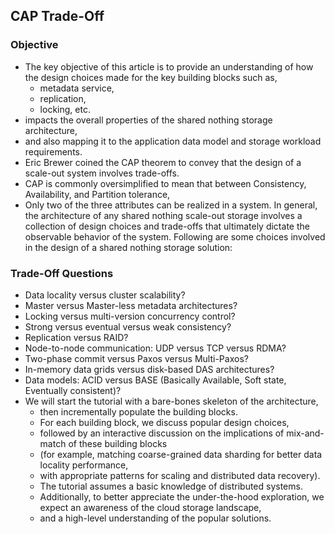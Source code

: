 ## CAP Trade-Off

### Objective 
- The key objective of this article is to provide an understanding of how the design choices made for the key building blocks such as,  
    - metadata service, 
    - replication, 
    - locking, etc. 
- impacts the overall properties of the shared nothing storage architecture, 
- and also mapping it to the application data model and storage workload requirements.
- Eric Brewer coined the CAP theorem to convey that the design of a scale-out system involves trade-offs. 
- CAP is commonly oversimplified to mean that between Consistency, Availability, and Partition tolerance, 
- Only two of the three attributes can be realized in a system. In general, the architecture of any shared nothing scale-out storage involves a collection of design choices and trade-offs that ultimately dictate the observable behavior of the system. Following are some choices involved in the design of a shared nothing storage solution:

### Trade-Off Questions 
- Data locality versus cluster scalability?
- Master versus Master-less metadata architectures?
- Locking versus multi-version concurrency control?
- Strong versus eventual versus weak consistency?
- Replication versus RAID?
- Node-to-node communication: UDP versus TCP versus RDMA?
- Two-phase commit versus Paxos versus Multi-Paxos?
- In-memory data grids versus disk-based DAS architectures?
- Data models: ACID versus BASE (Basically Available, Soft state, Eventually consistent)?
- We will start the tutorial with a bare-bones skeleton of the architecture, 
    - then incrementally populate the building blocks. 
    - For each building block, we discuss popular design choices, 
    - followed by an interactive discussion on the implications of mix-and-match of these building blocks 
    - (for example, matching coarse-grained data sharding for better data locality performance, 
    - with appropriate patterns for scaling and distributed data recovery). 
    - The tutorial assumes a basic knowledge of distributed systems. 
    - Additionally, to better appreciate the under-the-hood exploration, we expect an awareness of the cloud storage landscape, 
    - and a high-level understanding of the popular solutions.
